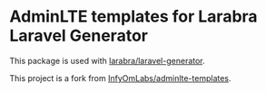 AdminLTE templates for Larabra Laravel Generator
================================================

This package is used with [larabra/laravel-generator](https://github.com/larabra/laravel-generator).

This project is a fork from [InfyOmLabs/adminlte-templates](https://github.com/InfyOmLabs/adminlte-templates).